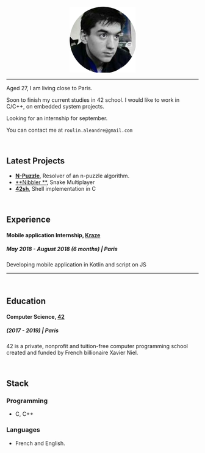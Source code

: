 
<p align="center"><img src="resume_photo.png"></p>

---

Aged 27, I am living close to Paris.

Soon to finish my current studies in 42 school.
I would like to work in C/C++, on embedded system projects.

Looking for an internship for september.

You can contact me at  `roulin.aleandre@gmail.com`

<br/>

## Latest Projects 

- [**N-Puzzle**](https://github.com/Krystalz42/n-puzzle), Resolver of an n-puzzle algorithm.
- [**Nibbler **](https://github.com/Krystalz42/nibbler), Snake Multiplayer
- [**42sh**](https://github.com/Krystalz42/42sh), Shell implementation in C 


<br/>

## Experience 

#### Mobile application Internship, [Kraze](https://www.kraze.fr/)
##### May 2018 - August 2018 (6 months)  | Paris

Developing mobile application in Kotlin and script on JS

---

<br/>

## Education

#### Computer Science, [42](https://www.42.fr/)
##### (2017 - 2019) | Paris

42 is a private, nonprofit and tuition-free computer programming school created and funded by French billionaire Xavier Niel. 

<br/>

## Stack

### Programming

- C, C++


### Languages

- French and English.


<br/>

